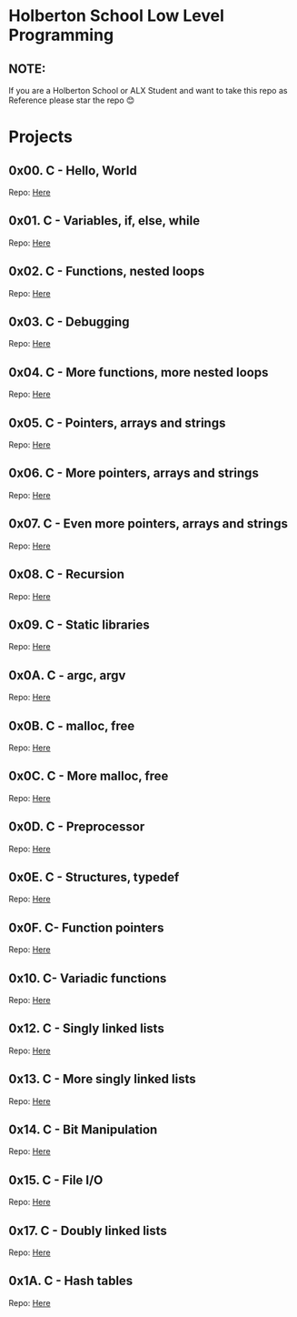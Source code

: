 # Holberton School Low Level Programming

## NOTE:
If you are a Holberton School or ALX Student and want to take this repo as Reference please star the repo 😊

# Projects
## 0x00. C - Hello, World
Repo: [Here](https://github.com/Miguel22247/holbertonschool-low_level_programming/tree/main/0x00-hello_world)
## 0x01. C - Variables, if, else, while
Repo: [Here](https://github.com/Miguel22247/holbertonschool-low_level_programming/tree/main/0x01-variables_if_else_while)
## 0x02. C - Functions, nested loops
Repo: [Here](https://github.com/Miguel22247/holbertonschool-low_level_programming/tree/main/0x02-functions_nested_loops)
## 0x03. C - Debugging
Repo: [Here](https://github.com/Miguel22247/holbertonschool-low_level_programming/tree/main/0x03-debugging)
## 0x04. C - More functions, more nested loops
Repo: [Here](https://github.com/Miguel22247/holbertonschool-low_level_programming/tree/main/0x04-more_functions_nested_loops)
## 0x05. C - Pointers, arrays and strings
Repo: [Here](https://github.com/Miguel22247/holbertonschool-low_level_programming/tree/main/0x05-pointers_arrays_strings)
## 0x06. C - More pointers, arrays and strings
Repo: [Here](https://github.com/Miguel22247/holbertonschool-low_level_programming/tree/main/0x06-pointers_arrays_strings)
## 0x07. C - Even more pointers, arrays and strings
Repo: [Here](https://github.com/Miguel22247/holbertonschool-low_level_programming/tree/main/0x07-pointers_arrays_strings)
## 0x08. C - Recursion
Repo: [Here](https://github.com/Miguel22247/holbertonschool-low_level_programming/tree/main/0x08-recursion)
## 0x09. C - Static libraries
Repo: [Here](https://github.com/Miguel22247/holbertonschool-low_level_programming/tree/main/0x09-static_libraries)
## 0x0A. C - argc, argv
Repo: [Here](https://github.com/Miguel22247/holbertonschool-low_level_programming/tree/main/0x0A-argc_argv)
## 0x0B. C - malloc, free
Repo: [Here](https://github.com/Miguel22247/holbertonschool-low_level_programming/tree/main/0x0B-malloc_free)
## 0x0C. C - More malloc, free
Repo: [Here](https://github.com/Miguel22247/holbertonschool-low_level_programming/tree/main/0x0C-more_malloc_free)
## 0x0D. C - Preprocessor
Repo: [Here](https://github.com/Miguel22247/holbertonschool-low_level_programming/tree/main/0x0D-preprocessor)
## 0x0E. C - Structures, typedef 
Repo: [Here](https://github.com/Miguel22247/holbertonschool-low_level_programming/tree/main/0x0E-structures_typedef)
## 0x0F. C- Function pointers
Repo: [Here](https://github.com/Miguel22247/holbertonschool-low_level_programming/tree/main/0x0F-function_pointers)
## 0x10. C- Variadic functions
Repo: [Here](https://github.com/Miguel22247/holbertonschool-low_level_programming/tree/main/0x10-variadic_functions)
## 0x12. C - Singly linked lists
Repo: [Here](https://github.com/Miguel22247/holbertonschool-low_level_programming/tree/main/0x12-singly_linked_lists)
## 0x13. C - More singly linked lists
Repo: [Here](https://github.com/Miguel22247/holbertonschool-low_level_programming/tree/main/0x13-more_singly_linked_lists)
## 0x14. C - Bit Manipulation
Repo: [Here](https://github.com/Miguel22247/holbertonschool-low_level_programming/tree/main/0x14-bit_manipulation)
## 0x15. C - File I/O
Repo: [Here](https://github.com/Miguel22247/holbertonschool-low_level_programming/tree/main/0x15-file_io)
## 0x17. C - Doubly linked lists
Repo: [Here](https://github.com/Miguel22247/holberton-low_level_programming/tree/main/0x17-double_linked_lists)
## 0x1A. C - Hash tables
Repo: [Here](https://github.com/Miguel22247/holbertonschool-low_level_programming/tree/main/0x1A-hash_tables)
